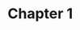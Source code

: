 # Chapter 1

<!--
=============================================================================
WELCOME! This is your first chapter file.

You have two options:

1. START FRESH: Just start writing below! You can write your opening scene
   directly in the TUI when you launch. This file can stay empty.

2. PRE-WRITE: Write your opening scene here before launching, then continue
   in the TUI.

Delete these comments when you're ready!
=============================================================================

OPTIONAL: Writing Tips (delete if you don't need them)
-------------------------------------------------------

Your opening chapter should establish:
  • Setting - Where are we?
  • Your Character - Who is {{user}} and what are they doing?
  • Atmosphere - What's the mood and tone?
  • Hook - What draws us into the story?

Example Opening (Fantasy Adventure):
--------------------------------------
The tavern stank of spilled ale and desperation.

I nursed my drink in the corner, trying to ignore the off-key singing
from the bard's corner. Three days in this backwater town, and still
no word from the guild. My coin purse grew lighter by the hour, and
my patience along with it.

That's when she walked in.

Tall, cloaked, moving with the kind of confidence that meant either
wealth or power—possibly both. She scanned the room once, and her
eyes locked on mine.

Great. Just great.

Why this works:
  ✓ Establishes setting (tavern in a small town)
  ✓ Shows character's situation (broke, waiting for work)
  ✓ Sets tone (somewhat cynical but engaged)
  ✓ Introduces a hook (mysterious woman)

Quick Tips:
-----------
• Start in the middle of something (not waking up!)
• Show, don't tell ("My hand trembled" not "I was nervous")
• Leave room for Claude to respond
• Be specific with details

=============================================================================
-->

<!-- Your story starts here - or start writing in the TUI! -->
